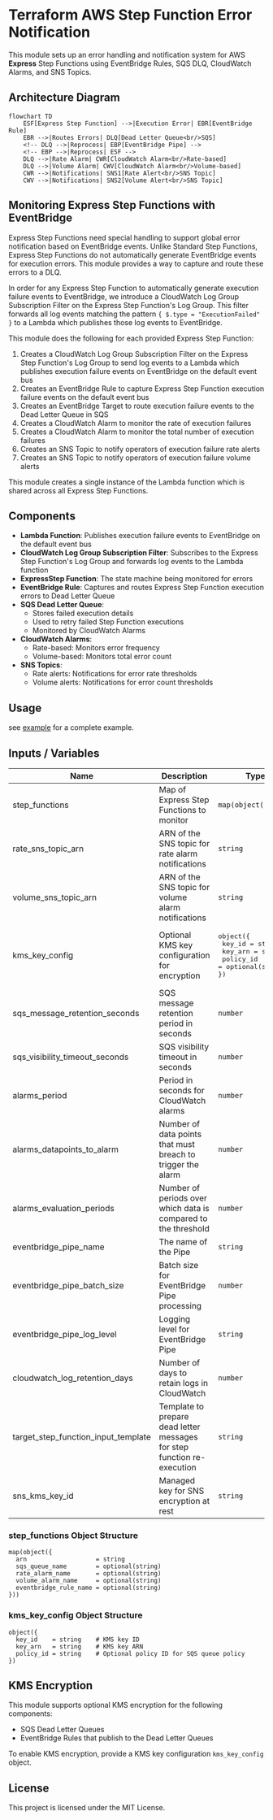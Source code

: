 # Terraform AWS Step Function Error Notification

This module sets up an error handling and notification system for AWS **Express** Step Functions using EventBridge Rules, SQS DLQ, CloudWatch Alarms, and SNS Topics.

<!-- It provides an EventBridge Pipe to allow operators to turn on/off dead letter queue reprocessing. -->

## Architecture Diagram

```mermaid
flowchart TD
    ESF[Express Step Function] -->|Execution Error| EBR[EventBridge Rule]
    EBR -->|Routes Errors| DLQ[Dead Letter Queue<br/>SQS]
    <!-- DLQ -->|Reprocess| EBP[EventBridge Pipe] -->
    <!-- EBP -->|Reprocess| ESF -->
    DLQ -->|Rate Alarm| CWR[CloudWatch Alarm<br/>Rate-based]
    DLQ -->|Volume Alarm| CWV[CloudWatch Alarm<br/>Volume-based]
    CWR -->|Notifications| SNS1[Rate Alert<br/>SNS Topic]
    CWV -->|Notifications| SNS2[Volume Alert<br/>SNS Topic]
```

## Monitoring Express Step Functions with EventBridge

Express Step Functions need special handling to support global error notification based on EventBridge events. Unlike Standard Step Functions, Express Step Functions do not automatically generate EventBridge events for execution errors. This module provides a way to capture and route these errors to a DLQ.

In order for any Express Step Function to automatically generate execution failure events to EventBridge, we introduce a CloudWatch Log Group Subscription Filter on the Express Step Function's Log Group. This filter forwards all log events matching the pattern `{ $.type = "ExecutionFailed" }` to a Lambda which publishes those log events to EventBridge.

This module does the following for each provided Express Step Function:

1. Creates a CloudWatch Log Group Subscription Filter on the Express Step Function's Log Group to send log events to a Lambda which publishes execution failure events on EventBridge on the default event bus
2. Creates an EventBridge Rule to capture Express Step Function execution failure events on the default event bus
3. Creates an EventBridge Target to route execution failure events to the Dead Letter Queue in SQS
4. Creates a CloudWatch Alarm to monitor the rate of execution failures
5. Creates a CloudWatch Alarm to monitor the total number of execution failures
6. Creates an SNS Topic to notify operators of execution failure rate alerts
7. Creates an SNS Topic to notify operators of execution failure volume alerts
<!-- 8. Creates an EventBridge Pipe to allow operators to turn on/off dead letter queue reprocessing to the Express Step Function -->

This module creates a single instance of the Lambda function which is shared across all Express Step Functions.

## Components

- **Lambda Function**: Publishes execution failure events to EventBridge on the default event bus
- **CloudWatch Log Group Subscription Filter**: Subscribes to the Express Step Function's Log Group and forwards log events to the Lambda function
- **ExpressStep Function**: The state machine being monitored for errors
- **EventBridge Rule**: Captures and routes Express Step Function execution errors to Dead Letter Queue
- **SQS Dead Letter Queue**:
  - Stores failed execution details
  - Used to retry failed Step Function executions
  - Monitored by CloudWatch Alarms
- **CloudWatch Alarms**:
  - Rate-based: Monitors error frequency
  - Volume-based: Monitors total error count
- **SNS Topics**:
  - Rate alerts: Notifications for error rate thresholds
  - Volume alerts: Notifications for error count thresholds
  <!-- - **EventBridge Pipe**: Allows operators to turn on/off dead letter queue reprocessing -->

## Usage

see [example](./examples/complete.main.tf) for a complete example.

## Inputs / Variables

| Name                                | Description                                                             | Type                                                                                                | Default              | Required |
| ----------------------------------- | ----------------------------------------------------------------------- | --------------------------------------------------------------------------------------------------- | -------------------- | :------: |
| step_functions                      | Map of Express Step Functions to monitor                                | `map(object({...}))`                                                                                | n/a                  |   yes    |
| rate_sns_topic_arn                  | ARN of the SNS topic for rate alarm notifications                       | `string`                                                                                            | n/a                  |   yes    |
| volume_sns_topic_arn                | ARN of the SNS topic for volume alarm notifications                     | `string`                                                                                            | n/a                  |   yes    |
| kms_key_config                      | Optional KMS key configuration for encryption                           | <pre>object({<br> key_id = string<br> key_arn = string<br> policy_id = optional(string)<br>})</pre> | `null`               |    no    |
| sqs_message_retention_seconds       | SQS message retention period in seconds                                 | `number`                                                                                            | `604800`             |    no    |
| sqs_visibility_timeout_seconds      | SQS visibility timeout in seconds                                       | `number`                                                                                            | `30`                 |    no    |
| alarms_period                       | Period in seconds for CloudWatch alarms                                 | `number`                                                                                            | `60`                 |    no    |
| alarms_datapoints_to_alarm          | Number of data points that must breach to trigger the alarm             | `number`                                                                                            | `2`                  |    no    |
| alarms_evaluation_periods           | Number of periods over which data is compared to the threshold          | `number`                                                                                            | `2`                  |    no    |
| eventbridge_pipe_name               | The name of the Pipe                                                    | `string`                                                                                            | `null`               |    no    |
| eventbridge_pipe_batch_size         | Batch size for EventBridge Pipe processing                              | `number`                                                                                            | `1`                  |    no    |
| eventbridge_pipe_log_level          | Logging level for EventBridge Pipe                                      | `string`                                                                                            | `"ERROR"`            |    no    |
| cloudwatch_log_retention_days       | Number of days to retain logs in CloudWatch                             | `number`                                                                                            | `90`                 |    no    |
| target_step_function_input_template | Template to prepare dead letter messages for step function re-execution | `string`                                                                                            | `"<$.detail.input>"` |    no    |
| sns_kms_key_id                      | Managed key for SNS encryption at rest                                  | `string`                                                                                            | `null`               |    no    |

### step_functions Object Structure

```hcl
map(object({
  arn                   = string
  sqs_queue_name        = optional(string)
  rate_alarm_name       = optional(string)
  volume_alarm_name     = optional(string)
  eventbridge_rule_name = optional(string)
}))
```

### kms_key_config Object Structure

```hcl
object({
  key_id    = string    # KMS key ID
  key_arn   = string    # KMS key ARN
  policy_id = string    # Optional policy ID for SQS queue policy
})
```

## KMS Encryption

This module supports optional KMS encryption for the following components:

- SQS Dead Letter Queues
- EventBridge Rules that publish to the Dead Letter Queues

To enable KMS encryption, provide a KMS key configuration `kms_key_config` object.

## License

This project is licensed under the MIT License.
